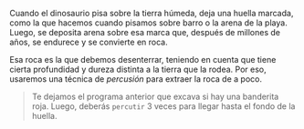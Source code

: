 <gs-attire attire-url="https://raw.githubusercontent.com/MumukiProject/mumuki-guia-gobstones-expresiones-ii-kids/master/assets/attires/config_1534357960591.json"></gs-attire>

<gs-toolbox toolbox-url="https://raw.githubusercontent.com/MumukiProject/mumuki-guia-gobstones-expresiones-ii-kids/master/assets/toolbox.xml">
</gs-toolbox>

Cuando el dinosaurio pisa sobre la tierra húmeda, deja una huella marcada, como la que hacemos cuando pisamos sobre barro o la arena de la playa. Luego, se deposita arena sobre esa marca que, después de millones de años, se endurece y se convierte en roca.  

Esa roca es la que debemos desenterrar, teniendo en cuenta que tiene cierta profundidad y dureza distinta a la tierra que la rodea. Por eso, usaremos una técnica de *percusión* para extraer la roca de a poco.

> Te dejamos el programa anterior que excava si hay una banderita roja. Luego, deberás `percutir` 3 veces para llegar hasta el fondo de la huella. 